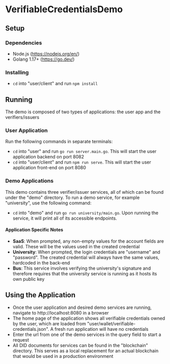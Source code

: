 # VerifiableCredentialsDemo

## Setup

### Dependencies
- Node.js (https://nodejs.org/en/)
- Golang 1.17+ (https://go.dev/)

### Installing
- `cd` into "user/client" and run `npm install`

## Running

The demo is composed of two types of applications: the user app and the verifiers/issuers

### User Application

Run the following commands in separate terminals:
- `cd` into "user" and run `go run server.main.go`. This will start the user application backend on port 8082
- `cd` into "user/client" and run `npm run serve`. This will start the user application front-end on port 8080

### Demo Applications

This demo contains three verifier/issuer services, all of which can be found under the "demo" directory. To run a demo service, for example "university", use the following command:
- `cd` into "demo" and run `go run university/main.go`. Upon running the service, it will print all of its accessible endpoints.

#### Application Specific Notes
- __SaaS__: When prompted, any non-empty values for the account fields are valid. These will be the values used in the created credential
- __University__: When prompted, the login credentials are "username" and "password". The created credential will always have the same values, hardcoded in the back-end
- __Bus__: This service involves verifying the university's signature and therefore requires that the university service is running as it hosts its own public key

## Using the Application
- Once the user application and desired demo services are running, navigate to http://localhost:8080 in a browser
- The home page of the application shows all verifiable credentials owned by the user, which are loaded from "user/wallet/verifiable-credentials.json". A fresh run application will have no credentials
- Enter the url from one of the demo services in the query field to start a request
- All DID documents for services can be found in the "blockchain" directory. This serves as a local replacement for an actual blockchain that would be used in a production environment
